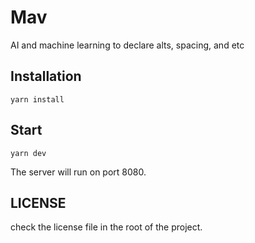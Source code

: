# Mav

AI and machine learning to declare alts, spacing, and etc

## Installation

```
yarn install
```

## Start

```
yarn dev
```

The server will run on port 8080.

## LICENSE

check the license file in the root of the project.
